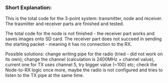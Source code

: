 ### Short Explanation:

This is the total code for the 3-point system: transmitter, node and receiver. The trasmitter and receiver parts are finished and tested. 

The total code for the node is not finished - the receiver part works and saves images onto SD card. 
The receiver part does not succeed in sending the starting packet - meaning it has no connection to the RX.

Possible solutions: change writing pipe for the radio (tried - did not work on its own); change the channel (calculation is 2400MHz + channel value), 
current one for TX uses channel 5, try bigger value (~100) etc; check the Node-to-RX logic once more, maybe the radio is not configured and tries 
to listen to the TX pipe at the same time. 
